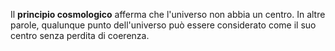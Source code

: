 Il **principio cosmologico** afferma che l'universo non abbia un centro. In altre parole, qualunque punto dell'universo può essere considerato come il suo centro senza perdita di coerenza.